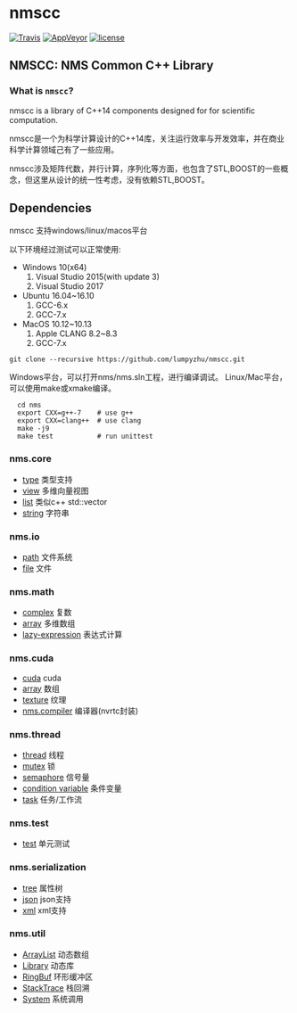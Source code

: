 # nmscc
[![Travis](https://img.shields.io/travis/lumpyzhu/nmscc.svg)](https://travis-ci.org/lumpyzhu/nmscc)
[![AppVeyor](https://img.shields.io/appveyor/ci/lumpyzhu/nmscc.svg)](https://ci.appveyor.com/project/lumpyzhu/nmscc)
[![license](https://img.shields.io/github/license/lumpyzhu/nmscc.svg)]()

NMSCC: NMS Common C++ Library
------------------------------


### What is `nmscc`?
nmscc is a library of C++14 components designed for for scientific computation.

nmscc是一个为科学计算设计的C++14库，关注运行效率与开发效率，并在商业科学计算领域己有了一些应用。

nmscc涉及矩阵代数，并行计算，序列化等方面，也包含了STL,BOOST的一些概念，但这里从设计的统一性考虑，没有依赖STL,BOOST。

## Dependencies
  nmscc 支持windows/linux/macos平台


  以下环境经过测试可以正常使用:

- Windows 10(x64)
  1. Visual Studio 2015(with update 3)
  2. Visual Studio 2017
- Ubuntu 16.04~16.10
  1. GCC-6.x
  2. GCC-7.x
- MacOS 10.12~10.13
  1. Apple CLANG 8.2~8.3
  2. GCC-7.x

```
git clone --recursive https://github.com/lumpyzhu/nmscc.git
```
  Windows平台，可以打开nms/nms.sln工程，进行编译调试。
  Linux/Mac平台，可以使用make或xmake编译。
```
  cd nms
  export CXX=g++-7    # use g++
  export CXX=clang++  # use clang
  make -j9
  make test           # run unittest
```

### nms.core
- [type](/docs/core/type.md) 类型支持
- [view](/docs/core/view.md) 多维向量视图
- [list](/docs/core/list.md) 类似c++ std::vector
- [string](/docs/core/string.md) 字符串

### nms.io
- [path](/docs/io/path.md) 文件系统
- [file](/docs/io/file.md) 文件

### nms.math
- [complex](/docs/math/complex.md) 复数
- [array](/docs/math/array.md) 多维数组
- [lazy-expression](/docs/math/lambda.md) 表达式计算

### nms.cuda
- [cuda](/docs/cuda/cuda.md) cuda
- [array](/docs/cuda/array.md) 数组
- [texture](/docs/cuda/array.md) 纹理
- [nms.compiler](/docs/nms.cuda.compiler.md) 编译器(nvrtc封装)

### nms.thread
- [thread](/docs/thread/thread.md) 线程
- [mutex](/docs/thread/mutex.md) 锁
- [semaphore](/docs/thread/semaphore.md) 信号量
- [condition variable](/docs/thread/condvar.md) 条件变量
- [task](/docs/thread/task.md) 任务/工作流

### nms.test
- [test](/docs/nms/test.md) 单元测试

### nms.serialization
- [tree](/docs/serialization/tree.md) 属性树
- [json](/docs/serialization/json.md) json支持
- [xml](/docs/serialization/xml.md) xml支持

### nms.util
- [ArrayList](/docs/util/arraylist.md) 动态数组
- [Library](/docs/util/library.md) 动态库
- [RingBuf](/docs/util/ringbuf.md) 环形缓冲区
- [StackTrace](/docs/util/stacktrace.md) 栈回溯
- [System](/docs/util/system.md) 系统调用
